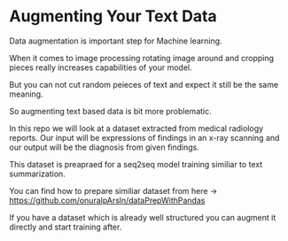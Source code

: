# Augmenting Your Text Data

Data augmentation is important step for Machine learning. 

When it comes to image processing  rotating image around and cropping pieces really increases capabilities of your model.

But you can not cut random peieces of text and expect it still be the same meaning.

So augmenting text based data is bit more problematic.

In this repo we will look at a  dataset  extracted from medical radiology reports. Our input will be expressions of findings in an x-ray scanning and our output will be the diagnosis from given findings.

This dataset is preapraed for a seq2seq model training similiar to text summarization.

You can find how to prepare similiar dataset from here ->  https://github.com/onuralpArsln/dataPrepWithPandas

If you have a dataset which is already well structured you can augment it directly and start training after.
